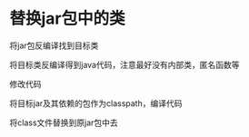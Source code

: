 # 替换jar包中的类

将jar包反编译找到目标类

将目标类反编译得到java代码，注意最好没有内部类，匿名函数等

修改代码

将目标jar及其依赖的包作为classpath，编译代码

将class文件替换到原jar包中去




